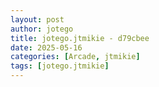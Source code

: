 ```yaml
---
layout: post
author: jotego
title: jotego.jtmikie - d79cbee
date: 2025-05-16
categories: [Arcade, jtmikie]
tags: [jotego.jtmikie]
---
```


